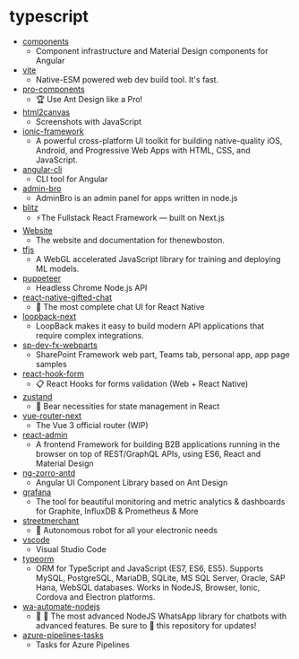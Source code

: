 # typescript
- [components](https://github.com/angular/components)
  - Component infrastructure and Material Design components for Angular
- [vite](https://github.com/vitejs/vite)
  - Native-ESM powered web dev build tool. It's fast.
- [pro-components](https://github.com/ant-design/pro-components)
  - 🏆 Use Ant Design like a Pro!
- [html2canvas](https://github.com/niklasvh/html2canvas)
  - Screenshots with JavaScript
- [ionic-framework](https://github.com/ionic-team/ionic-framework)
  - A powerful cross-platform UI toolkit for building native-quality iOS, Android, and Progressive Web Apps with HTML, CSS, and JavaScript.
- [angular-cli](https://github.com/angular/angular-cli)
  - CLI tool for Angular
- [admin-bro](https://github.com/SoftwareBrothers/admin-bro)
  - AdminBro is an admin panel for apps written in node.js
- [blitz](https://github.com/blitz-js/blitz)
  - ⚡️The Fullstack React Framework — built on Next.js
- [Website](https://github.com/thenewboston-developers/Website)
  - The website and documentation for thenewboston.
- [tfjs](https://github.com/tensorflow/tfjs)
  - A WebGL accelerated JavaScript library for training and deploying ML models.
- [puppeteer](https://github.com/puppeteer/puppeteer)
  - Headless Chrome Node.js API
- [react-native-gifted-chat](https://github.com/FaridSafi/react-native-gifted-chat)
  - 💬 The most complete chat UI for React Native
- [loopback-next](https://github.com/strongloop/loopback-next)
  - LoopBack makes it easy to build modern API applications that require complex integrations.
- [sp-dev-fx-webparts](https://github.com/pnp/sp-dev-fx-webparts)
  - SharePoint Framework web part, Teams tab, personal app, app page samples
- [react-hook-form](https://github.com/react-hook-form/react-hook-form)
  - 📋 React Hooks for forms validation (Web + React Native)
- [zustand](https://github.com/pmndrs/zustand)
  - 🐻 Bear necessities for state management in React
- [vue-router-next](https://github.com/vuejs/vue-router-next)
  - The Vue 3 official router (WIP)
- [react-admin](https://github.com/marmelab/react-admin)
  - A frontend Framework for building B2B applications running in the browser on top of REST/GraphQL APIs, using ES6, React and Material Design
- [ng-zorro-antd](https://github.com/NG-ZORRO/ng-zorro-antd)
  - Angular UI Component Library based on Ant Design
- [grafana](https://github.com/grafana/grafana)
  - The tool for beautiful monitoring and metric analytics & dashboards for Graphite, InfluxDB & Prometheus & More
- [streetmerchant](https://github.com/jef/streetmerchant)
  - 🤖 Autonomous robot for all your electronic needs
- [vscode](https://github.com/microsoft/vscode)
  - Visual Studio Code
- [typeorm](https://github.com/typeorm/typeorm)
  - ORM for TypeScript and JavaScript (ES7, ES6, ES5). Supports MySQL, PostgreSQL, MariaDB, SQLite, MS SQL Server, Oracle, SAP Hana, WebSQL databases. Works in NodeJS, Browser, Ionic, Cordova and Electron platforms.
- [wa-automate-nodejs](https://github.com/open-wa/wa-automate-nodejs)
  - 💬 🤖 The most advanced NodeJS WhatsApp library for chatbots with advanced features. Be sure to 🌟 this repository for updates!
- [azure-pipelines-tasks](https://github.com/microsoft/azure-pipelines-tasks)
  - Tasks for Azure Pipelines

